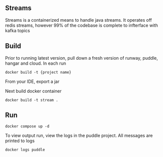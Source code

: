 ## Streams
Streams is a containerized means to handle java streams. It operates off redis streams, however 99% of the codebase is complete to infterface with kafka topics

## Build
Prior to running latest version, pull down a fresh version of runway, puddle, hangar and cloud. In each run
```
docker build -t {project name}
```

From your IDE, export a jar

Next build docker container
```
docker build -t stream .
```

## Run
```
docker compose up -d
```

To view output run, view the logs in the puddle project. All messages are printed to logs
```
docker logs puddle
```


